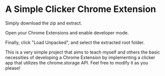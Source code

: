# A Simple Clicker Chrome Extension

Simply download the zip and extract.

Open your Chrome Extensions and enable developer mode.

Finally, click "Load Unpacked", and select the extracted root folder.



This is a very simple project that aims to teach myself and others the basic necessities of developing a Chrome Extension by implementing a clicker app that
utilizes the chrome.storage API. Feel free to modify it as you please!
